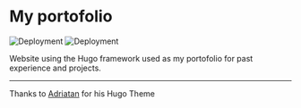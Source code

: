 # My portofolio

![Deployment](https://github.com/loiclovitana/loic-portofolio/actions/workflows/build-hugo.yaml/badge.svg)
![Deployment](https://github.com/loiclovitana/loic-portofolio/actions/workflows/deploy-hugo.yaml/badge.svg)

Website using the Hugo framework used as my portofolio for past experience and projects.

---
Thanks to [Adriatan](https://github.com/zetxek/adritian-free-hugo-theme.git) for his Hugo Theme
